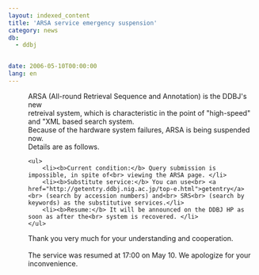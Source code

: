 ```yaml
---
layout: indexed_content
title: 'ARSA service emergency suspension'
category: news
db:
  - ddbj


date: 2006-05-10T00:00:00
lang: en
---
```


<html>
<dd>ARSA (All-round Retrieval Sequence and Annotation) is the DDBJ's new<br> retreival system, which is characteristic in the point of "high-speed"<br> and "XML based search system.
<dd>Because of the hardware system failures, ARSA is being suspended now.<br> Details are as follows.
<dd>

    <ul>
        <li><b>Current condition:</b> Query submission is impossible, in spite of<br> viewing the ARSA page. </li>
        <li><b>Substitute service:</b> You can use<br> <a href="http://getentry.ddbj.nig.ac.jp/top-e.html">getentry</a><br> (search by accession numbers) and<br> SRS<br> (search by keywords) as the substitutive services.</li>
        <li><b>Resume:</b> It will be announced on the DDBJ HP as soon as after the<br> system is recovered. </li>
    </ul>
<dd>Thank you very much for your understanding and cooperation.
<dd> 
<dd><span class="icon_d-triangle">The service was resumed at 17:00 on May 10. We apologize for your inconvenience.</span></dd>
</dd>
</dd>
</dd>
</dd>
</dd>
</html>

